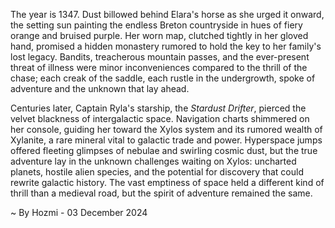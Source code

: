 
The year is 1347.  Dust billowed behind Elara's horse as she urged it onward, the setting sun painting the endless Breton countryside in hues of fiery orange and bruised purple.  Her worn map, clutched tightly in her gloved hand, promised a hidden monastery rumored to hold the key to her family's lost legacy.  Bandits, treacherous mountain passes, and the ever-present threat of illness were minor inconveniences compared to the thrill of the chase; each creak of the saddle, each rustle in the undergrowth, spoke of adventure and the unknown that lay ahead.  

Centuries later, Captain Ryla's starship, the *Stardust Drifter*, pierced the velvet blackness of intergalactic space.  Navigation charts shimmered on her console, guiding her toward the Xylos system and its rumored wealth of Xylanite, a rare mineral vital to galactic trade and power.  Hyperspace jumps offered fleeting glimpses of nebulae and swirling cosmic dust, but the true adventure lay in the unknown challenges waiting on Xylos:  uncharted planets, hostile alien species, and the potential for discovery that could rewrite galactic history. The vast emptiness of space held a different kind of thrill than a medieval road, but the spirit of adventure remained the same.

~ By Hozmi - 03 December 2024
